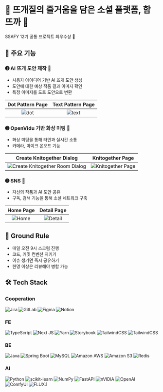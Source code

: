 # 🧶 뜨개질의 즐거움을 담은 소셜 플랫폼, 함뜨까 🧶
SSAFY 12기 공통 프로젝트 최우수상 🥇

## 🚀 주요 기능
### ➊ AI 뜨개 도안 제작 🤖
- 사용자 아이디어 기반 AI 뜨개 도안 생성
- 도안에 대한 예상 작품 결과 이미지 확인
- 특정 이미지를 도트 도안으로 변환

|Dot Pattern Page|Text Pattern Page|
|:--:|:--:|
|![dot](https://github.com/user-attachments/assets/c5e91e54-6b76-4c2d-aa2d-69ca02013b49)|![text](https://github.com/user-attachments/assets/346455c1-1575-4698-940a-52a89b48ab7d)|

### ➋ OpenVidu 기반 화상 미팅 🎥
- 화상 미팅을 통해 타인과 실시간 소통
- 카메라, 마이크 온오프 기능

|Create Knitogether Dialog|Knitogether Page|
|:--:|:--:|
|![Create Knitogether Room Dialog](https://github.com/user-attachments/assets/6966a8e4-7e71-4d92-9d72-47c58dbb804d)|![Knitogether Page](https://github.com/user-attachments/assets/88daba1b-1f99-4534-b2c9-f24f7bf85214)|

### ➌ SNS 🪽
- 자신의 작품과 AI 도안 공유
- 구독, 검색 기능을 통해 소셜 네트워크 구축

|Home Page|Detail Page|
|:--:|:--:|
|![Home](https://github.com/user-attachments/assets/d4934e69-b721-47ea-9bde-38d665a0c47a)|![Detail](https://github.com/user-attachments/assets/c04f16fa-3806-49c3-9514-e939811965a5)|

## 🎲 Ground Rule

- 매일 오전 9시 스크럼 진행
- 코드, 커밋 컨벤션 지키기
- 이슈 생기면 즉시 공유하기
- 한명 이상은 리뷰해야 병합 가능

## 🛠️ Tech Stack
### Cooperation
![Jira](https://img.shields.io/badge/Jira-%230A0FFF.svg?style=flat&logo=jira&logoColor=white)
![GitLab](https://img.shields.io/badge/GitLab-%23181717.svg?style=flat&logo=gitlab&logoColor=white)
![Figma](https://img.shields.io/badge/Figma-%23F24E1E.svg?style=flat&logo=figma&logoColor=white)
![Notion](https://img.shields.io/badge/Notion-%23000000.svg?style=flat&logo=notion&logoColor=white)

### FE
![TypeScript](https://img.shields.io/badge/TypeScript-%23007ACC.svg?style=flat&logo=typescript&logoColor=white)
![Next JS](https://img.shields.io/badge/Next.js-black?style=flat&logo=next.js&logoColor=white)
![Yarn](https://img.shields.io/badge/Yarn-%232C8EBB.svg?style=flat&logo=yarn&logoColor=white)
![Storybook](https://img.shields.io/badge/Storybook-FF4785?style=flat&logo=storybook&logoColor=white)
![TailwindCSS](https://img.shields.io/badge/TailwindCSS-%2338B2AC.svg?style=flat&logo=tailwind-css&logoColor=white)
![TailwindCSS](https://img.shields.io/badge/MSW-FF6A33.svg?style=flat&logo=Mock-Service-Worker&logoColor=white)

### BE
![Java](https://img.shields.io/badge/Java-007396?style=flat&logo=java&logoColor=white)
![Spring Boot](https://img.shields.io/badge/SpringBoot-6DB33F?style=flat&logo=SpringBoot&logoColor=white)
![MySQL](https://img.shields.io/badge/MySQL-4479A1?style=flat&logo=MySQL&logoColor=white)
![Amazon AWS](https://img.shields.io/badge/Amazon_AWS-232F3E?style=flat&logo=amazonaws)
![Amazon S3](https://img.shields.io/badge/Amazon%20S3-FF9900?style=flat&logo=amazons3&logoColor=white)
![Redis](https://img.shields.io/badge/redis-%23DD0031.svg?style=flat&logo=redis&logoColor=white)


### AI
![Python](https://img.shields.io/badge/python-3670A0?style=flat&logo=python&logoColor=ffdd54)
![scikit-learn](https://img.shields.io/badge/scikit--learn-%23F7931E.svg?style=flat&logo=scikit-learn&logoColor=white)
![NumPy](https://img.shields.io/badge/numpy-%23013243.svg?style=flat&logo=numpy&logoColor=white)
![FastAPI](https://img.shields.io/badge/FastAPI-005571?style=flat&logo=fastapi)
![nVIDIA](https://img.shields.io/badge/cuda-000000.svg?style=flat&logo=nVIDIA&logoColor=green)
![OpenAI](https://img.shields.io/badge/openai-412991.svg?style=flat&logo=openai&logoColor=white)
![ComfyUI](https://img.shields.io/badge/ComfyUI-13AFF3.svg?style=flat&logo=ComfyUI&logoColor=white)
![FLUX.1](https://img.shields.io/badge/FLUX.1-6CA8AF.svg?style=flat&logo=FLUX.1&logoColor=white)

